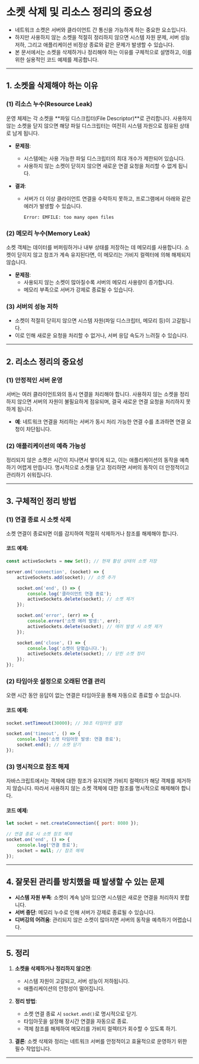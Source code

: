 
# 소켓 삭제 및 리소스 정리의 중요성

- 네트워크 소켓은 서버와 클라이언트 간 통신을 가능하게 하는 중요한 요소입니다.
- 하지만 사용하지 않는 소켓을 적절히 정리하지 않으면 시스템 자원 문제, 서버 성능 저하, 그리고 애플리케이션 비정상 종료와 같은 문제가 발생할 수 있습니다.
- 본 문서에서는 소켓을 삭제하거나 정리해야 하는 이유를 구체적으로 설명하고, 이를 위한 실용적인 코드 예제를 제공합니다.

---

## 1. 소켓을 삭제해야 하는 이유

### (1) **리소스 누수(Resource Leak)**
운영 체제는 각 소켓을 **파일 디스크립터(File Descriptor)**로 관리합니다. 사용하지 않는 소켓을 닫지 않으면 해당 파일 디스크립터는 여전히 시스템 자원으로 점유된 상태로 남게 됩니다.

- **문제점**:
    - 시스템에는 사용 가능한 파일 디스크립터의 최대 개수가 제한되어 있습니다.
    - 사용하지 않는 소켓이 닫히지 않으면 새로운 연결 요청을 처리할 수 없게 됩니다.

- **결과**:
    - 서버가 더 이상 클라이언트 연결을 수락하지 못하고, 프로그램에서 아래와 같은 에러가 발생할 수 있습니다.
      ```
      Error: EMFILE: too many open files
      ```

### (2) **메모리 누수(Memory Leak)**
소켓 객체는 데이터를 버퍼링하거나 내부 상태를 저장하는 데 메모리를 사용합니다. 소켓이 닫히지 않고 참조가 계속 유지된다면, 이 메모리는 가비지 컬렉터에 의해 해제되지 않습니다.

- **문제점**:
    - 사용되지 않는 소켓이 많아질수록 서버의 메모리 사용량이 증가합니다.
    - 메모리 부족으로 서버가 강제로 종료될 수 있습니다.

### (3) **서버의 성능 저하**
- 소켓이 적절히 닫히지 않으면 시스템 자원(파일 디스크립터, 메모리 등)이 고갈됩니다.
- 이로 인해 새로운 요청을 처리할 수 없거나, 서버 응답 속도가 느려질 수 있습니다.

---

## 2. 리소스 정리의 중요성

### (1) **안정적인 서버 운영**
서버는 여러 클라이언트와의 동시 연결을 처리해야 합니다. 사용하지 않는 소켓을 정리하지 않으면 서버의 자원이 불필요하게 점유되며, 결국 새로운 연결 요청을 처리하지 못하게 됩니다.

- **예**: 네트워크 연결을 처리하는 서버가 동시 처리 가능한 연결 수를 초과하면 연결 요청이 차단됩니다.

### (2) **애플리케이션의 예측 가능성**
정리되지 않은 소켓은 시간이 지나면서 쌓이게 되고, 이는 애플리케이션의 동작을 예측하기 어렵게 만듭니다. 명시적으로 소켓을 닫고 정리하면 서버의 동작이 더 안정적이고 관리하기 쉬워집니다.

---

## 3. 구체적인 정리 방법

### (1) 연결 종료 시 소켓 삭제

소켓 연결이 종료되면 이를 감지하여 적절히 삭제하거나 참조를 해제해야 합니다.

#### 코드 예제:
```javascript
const activeSockets = new Set(); // 현재 활성 상태의 소켓 저장

server.on('connection', (socket) => {
    activeSockets.add(socket); // 소켓 추가

    socket.on('end', () => {
        console.log('클라이언트 연결 종료');
        activeSockets.delete(socket); // 소켓 제거
    });

    socket.on('error', (err) => {
        console.error('소켓 에러 발생:', err);
        activeSockets.delete(socket); // 에러 발생 시 소켓 제거
    });

    socket.on('close', () => {
        console.log('소켓이 닫혔습니다.');
        activeSockets.delete(socket); // 닫힌 소켓 정리
    });
});
```

### (2) 타임아웃 설정으로 오래된 연결 관리

오랜 시간 동안 응답이 없는 연결은 타임아웃을 통해 자동으로 종료할 수 있습니다.

#### 코드 예제:
```javascript
socket.setTimeout(30000); // 30초 타임아웃 설정

socket.on('timeout', () => {
    console.log('소켓 타임아웃 발생: 연결 종료');
    socket.end(); // 소켓 닫기
});
```

### (3) 명시적으로 참조 해제

자바스크립트에서는 객체에 대한 참조가 유지되면 가비지 컬렉터가 해당 객체를 제거하지 않습니다. 따라서 사용하지 않는 소켓 객체에 대한 참조를 명시적으로 해제해야 합니다.

#### 코드 예제:
```javascript
let socket = net.createConnection({ port: 8080 });

// 연결 종료 시 소켓 참조 해제
socket.on('end', () => {
    console.log('연결 종료');
    socket = null; // 참조 해제
});
```

---

## 4. 잘못된 관리를 방치했을 때 발생할 수 있는 문제

- **시스템 자원 부족**: 소켓이 계속 남아 있으면 시스템은 새로운 연결을 처리하지 못합니다.
- **서버 중단**: 메모리 누수로 인해 서버가 강제로 종료될 수 있습니다.
- **디버깅의 어려움**: 관리되지 않은 소켓이 많아지면 서버의 동작을 예측하기 어렵습니다.

---

## 5. 정리

1. **소켓을 삭제하거나 정리하지 않으면**:
    - 시스템 자원이 고갈되고, 서버 성능이 저하됩니다.
    - 애플리케이션의 안정성이 떨어집니다.

2. **정리 방법**:
    - 소켓 연결 종료 시 `socket.end()`로 명시적으로 닫기.
    - 타임아웃을 설정해 장시간 연결을 자동으로 종료.
    - 객체 참조를 해제하여 메모리를 가비지 컬렉터가 회수할 수 있도록 하기.

3. **결론**:
   소켓 삭제와 정리는 네트워크 서버를 안정적이고 효율적으로 운영하기 위한 필수 작업입니다.

---
